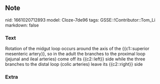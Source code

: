 ## Note
nid: 1661020712893
model: Cloze-7de96
tags: GSSE::!Contributor::Tom_Li
markdown: false

### Text
<div>
  Rotation of the midgut loop occurs around the axis of the
  {{c1::superior mesenteric artery}}, so in the adult the branches
  to the proximal loop (jejunal and ileal arteries) come off its
  {{c2::left}} side while the three branches to the distal loop
  (colic arteries) leave its {{c2::right}} side
</div>

### Extra


